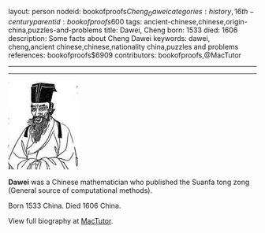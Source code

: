 layout: person
nodeid: bookofproofs$Cheng_Dawei
categories: history,16th-century
parentid: bookofproofs$600
tags: ancient-chinese,chinese,origin-china,puzzles-and-problems
title: Dawei, Cheng
born: 1533
died: 1606
description: Some facts about Cheng Dawei
keywords: dawei, cheng,ancient chinese,chinese,nationality china,puzzles and problems
references: bookofproofs$6909
contributors: bookofproofs,@MacTutor

---


---

![Cheng_Dawei.jpg](https://github.com/bookofproofs/bookofproofs.github.io/blob/main/_sources/_assets/images/portraits/Cheng_Dawei.jpg?raw=true)

**Dawei** was a Chinese mathematician who published the Suanfa tong zong (General source of computational methods).

Born 1533 China. Died 1606 China.


View full biography at [MacTutor](https://mathshistory.st-andrews.ac.uk/Biographies/Cheng_Dawei/).
